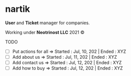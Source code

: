 # nartik

**User** and **Ticket** manager for companies.

Working under **Neotrinost LLC** 2021 &copy;

TODO

- [ ] Put actions for all => Started : Jul, 10, 202 | Ended : XYZ
- [ ] Add about us => Started : Jul, 11, 202 | Ended : XYZ
- [ ] Add contact us => Started : Jul, 12, 202 | Ended : XYZ
- [ ] Add how to buy => Started : Jul, 12, 202 | Ended : XYZ